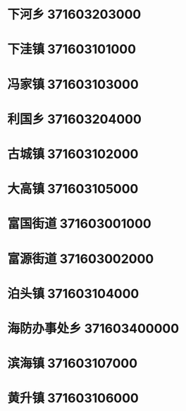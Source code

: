 # 下河乡 371603203000
# 下洼镇 371603101000
# 冯家镇 371603103000
# 利国乡 371603204000
# 古城镇 371603102000
# 大高镇 371603105000
# 富国街道 371603001000
# 富源街道 371603002000
# 泊头镇 371603104000
# 海防办事处乡 371603400000
# 滨海镇 371603107000
# 黄升镇 371603106000
